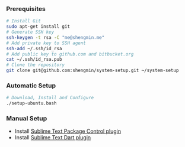 ### Prerequisites
```sh
# Install Git
sudo apt-get install git
# Generate SSH key
ssh-keygen -t rsa -C "me@shengmin.me"
# Add private key to SSH agent
ssh-add ~/.ssh/id_rsa
# Add public key to github.com and bitbucket.org
cat ~/.ssh/id_rsa.pub
# Clone the repository
git clone git@github.com:shengmin/system-setup.git ~/system-setup
```

### Automatic Setup
```sh
# Download, Install and Configure
./setup-ubuntu.bash
```

### Manual Setup
- Install [Sublime Text Package Control plugin](https://sublime.wbond.net/installation)
- Install [Sublime Text Dart plugin](https://github.com/dart-lang/dart-sublime-bundle#readme)
